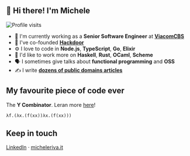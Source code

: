 ## 👋 Hi there! I'm Michele

![Profile visits](https://badges.pufler.dev/visits/micheleriva/micheleriva?label=Profile%20visits)

- 🏢 I'm currently working as a **Senior Software Engineer** at **[ViacomCBS](https://viacbs.com)**
- 💼 I've co-founded **[Hackdoor](https://hackdoor.io)**
- ⚙️ I love to code in **Node.js**, **TypeScript**, **Go**, **Elixir**
- 🔭 I'd like to work more on **Haskell**, **Rust**, **OCaml**, **Scheme**
- 🗣 I sometimes give talks about **functional programming** and **OSS**
- ✍️ I write **[dozens of public domains articles](https://www.hackdoor.io/authors/3nxYO2ek/michele-riva)**

## My favourite piece of code ever
The **Y Combinator**. Leran more [here](https://www.youtube.com/watch?v=9T8A89jgeTI)!

```
λf.(λx.(f(xx))λx.(f(xx)))
```

## Keep in touch
[LinkedIn](https://www.linkedin.com/in/micheleriva95) · [micheleriva.it](https://www.micheleriva.it)

